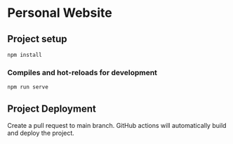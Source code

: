 # Personal Website

## Project setup
```
npm install
```

### Compiles and hot-reloads for development
```
npm run serve
```

## Project Deployment

Create a pull request to main branch. GitHub actions will automatically build and deploy the project.
